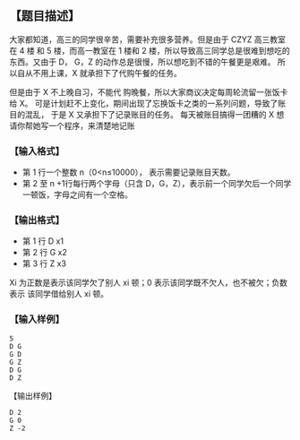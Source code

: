 ## 【题目描述】

大家都知道，高三的同学很辛苦，需要补充很多营养。但是由于 CZYZ 高三教室在 4 楼 和 5 楼，而高一教室在 1 楼和 2 楼，所以导致高三同学总是很难到想吃的东西。又由于 D， G，Z 的动作总是很慢，所以想吃到不错的午餐更是艰难。 所以自从不用上课，X 就承担下了代购午餐的任务。


但是由于 X 不上晚自习，不能代 购晚餐，所以大家商议决定每周轮流留一张饭卡给 X。 可是计划赶不上变化，期间出现了忘换饭卡之类的一系列问题，导致了账目的混乱， 于是 X 又承担下了记录账目的任务。 每天被账目搞得一团糟的 X 想请你帮她写一个程序，来清楚地记账


### 【输入格式】

- 第 1 行一个整数 n（0<n≤10000）， 表示需要记录账目天数。
- 第 2 至 n +1行每行两个字母（只含 D，G，Z），表示前一个同学欠后一个同学一顿饭，字母之间有一个空格。

### 【输出格式】

- 第 1 行 D x1
- 第 2 行 G x2
- 第 3 行 Z x3

Xi 为正数是表示该同学欠了别人 xi 顿；0 表示该同学既不欠人，也不被欠；负数表示 该同学借给别人 xi 顿。

### 【输入样例】

```plaintext
5
D G
G D
G Z
D G
D Z
```
【输出样例】

```plaintext
D 2
G 0
Z -2
```
